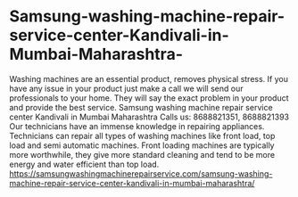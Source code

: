 # Samsung-washing-machine-repair-service-center-Kandivali-in-Mumbai-Maharashtra-
Washing machines are an essential product, removes physical stress. If you have any issue in your product just make a call we will send our professionals to your home. They will say the exact problem in your product and provide the best service. Samsung washing machine repair service center Kandivali in Mumbai Maharashtra Calls us: 8688821351, 8688821393 Our technicians have an immense knowledge in repairing appliances. Technicians can repair all types of washing machines like front load, top load and semi automatic machines. Front loading machines are typically more worthwhile, they give more standard cleaning and tend to be more energy and water efficient than top load. https://samsungwashingmachinerepairservice.com/samsung-washing-machine-repair-service-center-kandivali-in-mumbai-maharashtra/
